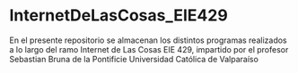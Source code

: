 # InternetDeLasCosas_EIE429
En el presente repositorio se almacenan los distintos programas realizados a lo largo del ramo Internet de Las Cosas EIE 429, impartido por el profesor Sebastian Bruna de la Pontificie Universidad Católica de Valparaíso
